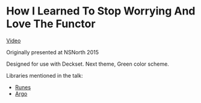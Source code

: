 # How I Learned To Stop Worrying And Love The Functor #

[Video](https://vimeo.com/132657092)

Originally presented at NSNorth 2015

Designed for use with Deckset. Next theme, Green color scheme.

Libraries mentioned in the talk:

- [Runes](https://github.com/thoughtbot/runes)
- [Argo](https://github.com/thoughtbot/argo)
